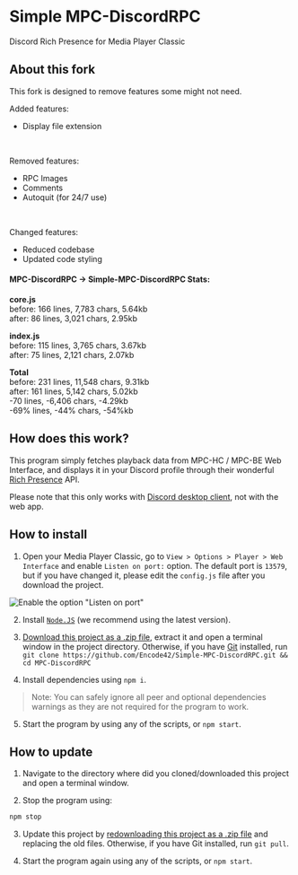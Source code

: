 # Simple MPC-DiscordRPC
Discord Rich Presence for Media Player Classic

## About this fork
This fork is designed to remove features some might not need.  

Added features:
- Display file extension
<br/>

Removed features:
- RPC Images
- Comments
- Autoquit (for 24/7 use)
<br/>

Changed features:
- Reduced codebase
- Updated code styling

#### MPC-DiscordRPC -> Simple-MPC-DiscordRPC Stats:  
**core.js**  
before: 166 lines, 7,783 chars, 5.64kb  
after: 86 lines, 3,021 chars, 2.95kb  

**index.js**  
before: 115 lines, 3,765 chars, 3.67kb  
after: 75 lines, 2,121 chars, 2.07kb  

**Total**  
before: 231 lines, 11,548 chars, 9.31kb  
after: 161 lines, 5,142 chars, 5.02kb  
-70 lines, -6,406 chars, -4.29kb  
-69% lines, -44% chars, -54%kb 

## How does this work?
This program simply fetches playback data from MPC-HC / MPC-BE Web Interface, and displays it in your Discord profile through their wonderful [Rich Presence](https://discordapp.com/rich-presence) API.

Please note that this only works with [Discord desktop client](https://discordapp.com/download), not with the web app.

## How to install
1. Open your Media Player Classic, go to `View > Options > Player > Web Interface` and enable `Listen on port:` option. The default port is `13579`, but if you have changed it, please edit the `config.js` file after you download the project.

![Enable the option "Listen on port"](https://cdn.discordapp.com/attachments/416273308540207116/428748994307424256/unknown.png)

2. Install [`Node.JS`](https://nodejs.org/en/download/current/) (we recommend using the latest version).

3. [Download this project as a .zip file](https://github.com/angeloanan/MPC-DiscordRPC/archive/master.zip), extract it and open a terminal window in the project directory. Otherwise, if you have [Git](https://git-scm.com/) installed, run `git clone https://github.com/Encode42/Simple-MPC-DiscordRPC.git && cd MPC-DiscordRPC`

4. Install dependencies using `npm i`.

> Note: You can safely ignore all peer and optional dependencies warnings as they are not required for the program to work.

5. Start the program by using any of the scripts, or `npm start`.

## How to update

1. Navigate to the directory where did you cloned/downloaded this project and open a terminal window.

2. Stop the program using:

```sh
npm stop
```

3. Update this project by [redownloading this project as a .zip file](https://github.com/Encode42/Simple-MPC-DiscordRPC/archive/master.zip) and replacing the old files. Otherwise, if you have Git installed, run `git pull`.

4. Start the program again using any of the scripts, or `npm start`.
